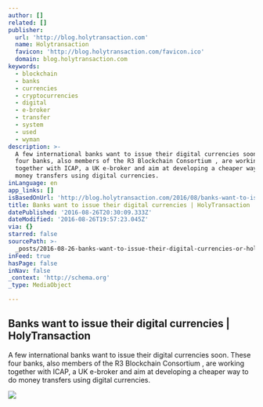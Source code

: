 ```yaml
---
author: []
related: []
publisher:
  url: 'http://blog.holytransaction.com'
  name: Holytransaction
  favicon: 'http://blog.holytransaction.com/favicon.ico'
  domain: blog.holytransaction.com
keywords:
  - blockchain
  - banks
  - currencies
  - cryptocurrencies
  - digital
  - e-broker
  - transfer
  - system
  - used
  - wyman
description: >-
  A few international banks want to issue their digital currencies soon. These
  four banks, also members of the R3 Blockchain Consortium , are working
  together with ICAP, a UK e-broker and aim at developing a cheaper way to do
  money transfers using digital currencies.
inLanguage: en
app_links: []
isBasedOnUrl: 'http://blog.holytransaction.com/2016/08/banks-want-to-issue-their-digital.html'
title: Banks want to issue their digital currencies | HolyTransaction
datePublished: '2016-08-26T20:30:09.333Z'
dateModified: '2016-08-26T19:57:23.045Z'
via: {}
starred: false
sourcePath: >-
  _posts/2016-08-26-banks-want-to-issue-their-digital-currencies-or-holytransacti.md
inFeed: true
hasPage: false
inNav: false
_context: 'http://schema.org'
_type: MediaObject

---
```

<article style=""><h1>Banks want to issue their digital currencies | HolyTransaction</h1><p>A few international banks want to issue their digital currencies soon. These four banks, also members of the R3 Blockchain Consortium , are working together with ICAP, a UK e-broker and aim at developing a cheaper way to do money transfers using digital currencies.</p><img src="https://2.bp.blogspot.com/-lFUMXfCoFuI/V8Bku4_qDOI/AAAAAAAAAuU/bQxjoM2_KOoedui_bygfpxQGMsgybCyBwCLcB/w1200-h630-p-nu/censorship-free-social-network-akasha-aims-to-tackle-internet-censorship-with-blockchain-technology-950x528.jpg" /></article>